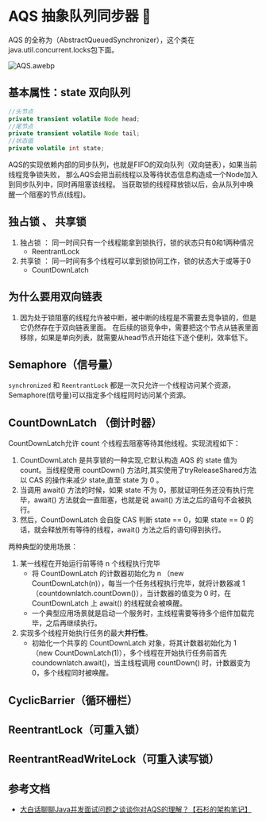 # AQS 抽象队列同步器 :hammer:

AQS 的全称为（AbstractQueuedSynchronizer），这个类在java.util.concurrent.locks包下面。

![AQS.awebp](/img/concurrent/AQS.awebp)

## 基本属性：state 双向队列

```java
//头节点
private transient volatile Node head;
//尾节点
private transient volatile Node tail;
//状态值
private volatile int state;
```

AQS的实现依赖内部的同步队列，也就是FIFO的双向队列（双向链表），如果当前线程竞争锁失败，
那么AQS会把当前线程以及等待状态信息构造成一个Node加入到同步队列中，同时再阻塞该线程。
当获取锁的线程释放锁以后，会从队列中唤醒一个阻塞的节点(线程)。

## 独占锁 、 共享锁

1. 独占锁 ： 同一时间只有一个线程能拿到锁执行，锁的状态只有0和1两种情况
   -  ReentrantLock
2. 共享锁 ： 同一时间有多个线程可以拿到锁协同工作，锁的状态大于或等于0
   - CountDownLatch

## 为什么要用双向链表

1. 因为处于锁阻塞的线程允许被中断，被中断的线程是不需要去竞争锁的，但是它仍然存在于双向链表里面。
在后续的锁竞争中，需要把这个节点从链表里面移除，如果是单向列表，就需要从head节点开始往下逐个便利，效率低下。

## Semaphore（信号量）

`synchronized` 和 `ReentrantLock` 都是一次只允许一个线程访问某个资源，Semaphore(信号量)可以指定多个线程同时访问某个资源。



## CountDownLatch （倒计时器）

CountDownLatch允许 count 个线程去阻塞等待其他线程。实现流程如下：
1. CountDownLatch 是共享锁的一种实现,它默认构造 AQS 的 state 值为 count。当线程使用 countDown() 方法时,其实使用了tryReleaseShared方法以 CAS 的操作来减少 state,直至 state 为 0 。
2. 当调用 await() 方法的时候，如果 state 不为 0，那就证明任务还没有执行完毕，await() 方法就会一直阻塞，也就是说 await() 方法之后的语句不会被执行。
3. 然后，CountDownLatch 会自旋 CAS 判断 state == 0，如果 state == 0 的话，就会释放所有等待的线程，await() 方法之后的语句得到执行。

两种典型的使用场景：
1. 某一线程在开始运行前等待 n 个线程执行完毕
   - 将 CountDownLatch 的计数器初始化为 n （new CountDownLatch(n)），每当一个任务线程执行完毕，就将计数器减 1 （countdownlatch.countDown()），当计数器的值变为 0 时，在 CountDownLatch 上 await() 的线程就会被唤醒。
   - 一个典型应用场景就是启动一个服务时，主线程需要等待多个组件加载完毕，之后再继续执行。
2. 实现多个线程开始执行任务的最大**并行性**。
   - 初始化一个共享的 CountDownLatch 对象，将其计数器初始化为 1 （new CountDownLatch(1)），多个线程在开始执行任务前首先 coundownlatch.await()，当主线程调用 countDown() 时，计数器变为 0，多个线程同时被唤醒。

## CyclicBarrier（循环栅栏）

## ReentrantLock（可重入锁）

## ReentrantReadWriteLock（可重入读写锁）

## 参考文档

- [大白话聊聊Java并发面试问题之谈谈你对AQS的理解？【石杉的架构笔记】](https://juejin.cn/post/6844903732061159437)
